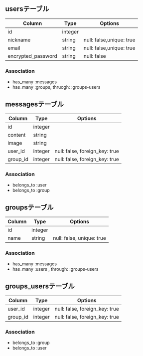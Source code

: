 ## usersテーブル
|Column|Type|Options|
|------|----|-------|
|id|integer| |
|nickname|string|null: false,unique: true|
|email|string|null: false,unique: true|
|encrypted_password|string|null: false|


### Association
- has_many :messages
- has_many :groups, thruogh: :groups-users



## messagesテーブル
|Column|Type|Options|
|------|----|-------|
|id|integer| |
|content|string| |
|image|string| |
|user_id|integer|null: false, foreign_key: true|
|group_id|integer|null: false, foreign_key: true|

### Association
- belongs_to :user
- belongs_to :group



## groupsテーブル
|Column|Type|Options|
|------|----|-------|
|id|integer| |
|name|string|null: false, unique: true|



### Association
- has_many	:messages 
- has_many	:users , through: :groups-users 



## groups_usersテーブル

|Column|Type|Options|
|------|----|-------|
|user_id|integer|null: false, foreign_key: true|
|group_id|integer|null: false, foreign_key: true|



### Association
- belongs_to :group
- belongs_to :user
